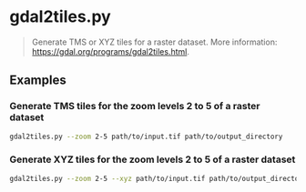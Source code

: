 # gdal2tiles.py

> Generate TMS or XYZ tiles for a raster dataset. More information: <https://gdal.org/programs/gdal2tiles.html>.

## Examples

### Generate TMS tiles for the zoom levels 2 to 5 of a raster dataset

```bash
gdal2tiles.py --zoom 2-5 path/to/input.tif path/to/output_directory
```

### Generate XYZ tiles for the zoom levels 2 to 5 of a raster dataset

```bash
gdal2tiles.py --zoom 2-5 --xyz path/to/input.tif path/to/output_directory
```
